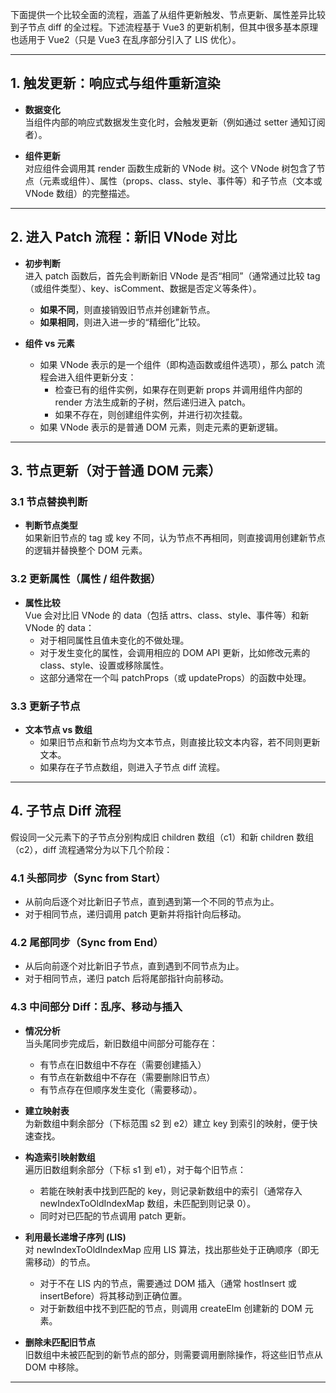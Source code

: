 下面提供一个比较全面的流程，涵盖了从组件更新触发、节点更新、属性差异比较到子节点 diff 的全过程。下述流程基于 Vue3 的更新机制，但其中很多基本原理也适用于 Vue2（只是 Vue3 在乱序部分引入了 LIS 优化）。

---

## 1. 触发更新：响应式与组件重新渲染

- **数据变化**  
  当组件内部的响应式数据发生变化时，会触发更新（例如通过 setter 通知订阅者）。

- **组件更新**  
  对应组件会调用其 render 函数生成新的 VNode 树。这个 VNode 树包含了节点（元素或组件）、属性（props、class、style、事件等）和子节点（文本或 VNode 数组）的完整描述。

---

## 2. 进入 Patch 流程：新旧 VNode 对比

- **初步判断**  
  进入 patch 函数后，首先会判断新旧 VNode 是否“相同”（通常通过比较 tag（或组件类型）、key、isComment、数据是否定义等条件）。
    - **如果不同**，则直接销毁旧节点并创建新节点。
    - **如果相同**，则进入进一步的“精细化”比较。

- **组件 vs 元素**
    - 如果 VNode 表示的是一个组件（即构造函数或组件选项），那么 patch 流程会进入组件更新分支：
        - 检查已有的组件实例，如果存在则更新 props 并调用组件内部的 render 方法生成新的子树，然后递归进入 patch。
        - 如果不存在，则创建组件实例，并进行初次挂载。
    - 如果 VNode 表示的是普通 DOM 元素，则走元素的更新逻辑。

---

## 3. 节点更新（对于普通 DOM 元素）

### 3.1 节点替换判断

- **判断节点类型**  
  如果新旧节点的 tag 或 key 不同，认为节点不再相同，则直接调用创建新节点的逻辑并替换整个 DOM 元素。

### 3.2 更新属性（属性 / 组件数据）

- **属性比较**  
  Vue 会对比旧 VNode 的 data（包括 attrs、class、style、事件等）和新 VNode 的 data：
    - 对于相同属性且值未变化的不做处理。
    - 对于发生变化的属性，会调用相应的 DOM API 更新，比如修改元素的 class、style、设置或移除属性。
    - 这部分通常在一个叫 patchProps（或 updateProps）的函数中处理。

### 3.3 更新子节点

- **文本节点 vs 数组**
    - 如果旧节点和新节点均为文本节点，则直接比较文本内容，若不同则更新文本。
    - 如果存在子节点数组，则进入子节点 diff 流程。

---

## 4. 子节点 Diff 流程

假设同一父元素下的子节点分别构成旧 children 数组（c1）和新 children 数组（c2），diff 流程通常分为以下几个阶段：

### 4.1 头部同步（Sync from Start）

- 从前向后逐个对比新旧子节点，直到遇到第一个不同的节点为止。
- 对于相同节点，递归调用 patch 更新并将指针向后移动。

### 4.2 尾部同步（Sync from End）

- 从后向前逐个对比新旧子节点，直到遇到不同节点为止。
- 对于相同节点，递归 patch 后将尾部指针向前移动。

### 4.3 中间部分 Diff：乱序、移动与插入

- **情况分析**  
  当头尾同步完成后，新旧数组中间部分可能存在：
    - 有节点在旧数组中不存在（需要创建插入）
    - 有节点在新数组中不存在（需要删除旧节点）
    - 有节点存在但顺序发生变化（需要移动）。

- **建立映射表**  
  为新数组中剩余部分（下标范围 s2 到 e2）建立 key 到索引的映射，便于快速查找。

- **构造索引映射数组**  
  遍历旧数组剩余部分（下标 s1 到 e1），对于每个旧节点：
    - 若能在映射表中找到匹配的 key，则记录新数组中的索引（通常存入 newIndexToOldIndexMap 数组，未匹配到则记录 0）。
    - 同时对已匹配的节点调用 patch 更新。

- **利用最长递增子序列 (LIS)**  
  对 newIndexToOldIndexMap 应用 LIS 算法，找出那些处于正确顺序（即无需移动）的节点。
    - 对于不在 LIS 内的节点，需要通过 DOM 插入（通常 hostInsert 或 insertBefore）将其移动到正确位置。
    - 对于新数组中找不到匹配的节点，则调用 createElm 创建新的 DOM 元素。

- **删除未匹配旧节点**  
  旧数组中未被匹配到的新节点的部分，则需要调用删除操作，将这些旧节点从 DOM 中移除。

---

